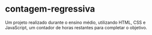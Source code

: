 # contagem-regressiva
Um projeto realizado durante o ensino médio, utilizando HTML, CSS e JavaScript, um contador de horas restantes para completar o objetivo.
